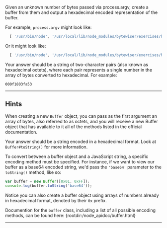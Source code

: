 Given an unknown number of bytes passed via process.argv, create a buffer from them and output a hexadecimal encoded representation of the buffer.

For example, `process.argv` might look like:

```js
  [ '/usr/bin/node', '/usr/local/lib/node_modules/bytewiser/exercises/hexadecimal_encoding/solution/solution.js', '14', '80', '243', '2' ]
```

Or it might look like:

```js
  [ '/usr/bin/node', '/usr/local/lib/node_modules/bytewiser/exercises/hexadecimal_encoding/solution/solution.js', '231', '127', '0', '8', '13' ]
```

Your answer should be a string of two-character pairs (also known as hexadecimal octets), where each pair represents a single number in the array of bytes converted to hexadecimal. For example:

```
000f1803fa53
```

----------------------------------------------------------------------
## Hints

When creating a new `Buffer` object, you can pass as the first argument an array of bytes, also referred to as octets, and you will receive a new Buffer object that has available to it all of the methods listed in the official documentation.

Your answer should be a string encoded in a hexadecimal format. Look at `Buffer#toString()` for more information.

To convert between a buffer object and a JavaScript string, a specific encoding method must be specified. For instance, if we want to view our buffer as a base64 encoded string, we'd pass the `'base64'` parameter to the `toString()` method, like so:

```js
var buffer = new Buffer([0x01, 0xFF]);
console.log(buffer.toString('base64'));
```

Notice you can also create a buffer object using arrays of numbers already in hexadecimal format, denoted by their `0x` prefix.

Documention for the `buffer` class, including a list of all possible encoding methods, can be found here:
  {rootdir:/node_apidoc/buffer.html}

----------------------------------------------------------------------

